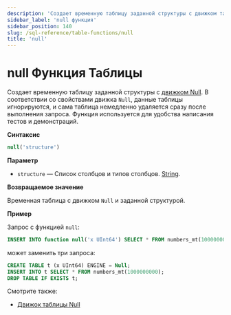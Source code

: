 ```yaml
---
description: 'Создает временную таблицу заданной структуры с движком таблицы Null. Функция используется для удобства написания тестов и демонстраций.'
sidebar_label: 'null функция'
sidebar_position: 140
slug: /sql-reference/table-functions/null
title: 'null'
---
```



# null Функция Таблицы

Создает временную таблицу заданной структуры с [движком Null](../../engines/table-engines/special/null.md). В соответствии со свойствами движка `Null`, данные таблицы игнорируются, и сама таблица немедленно удаляется сразу после выполнения запроса. Функция используется для удобства написания тестов и демонстраций.

**Синтаксис**

```sql
null('structure')
```

**Параметр**

- `structure` — Список столбцов и типов столбцов. [String](../../sql-reference/data-types/string.md).

**Возвращаемое значение**

Временная таблица с движком `Null` и заданной структурой.

**Пример**

Запрос с функцией `null`:

```sql
INSERT INTO function null('x UInt64') SELECT * FROM numbers_mt(1000000000);
```
может заменить три запроса:

```sql
CREATE TABLE t (x UInt64) ENGINE = Null;
INSERT INTO t SELECT * FROM numbers_mt(1000000000);
DROP TABLE IF EXISTS t;
```

Смотрите также:

- [Движок таблицы Null](../../engines/table-engines/special/null.md)
